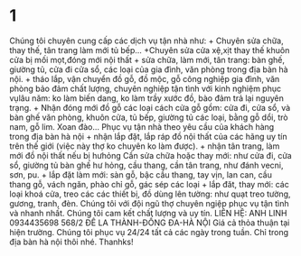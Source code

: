 1
=

Chúng tôi chuyên cung cấp các dịch vụ tận nhà như: + Chuyên sửa chữa, thay thế, tân trang làm mới tủ bếp...  +Chuyên sửa cửa xệ,xịt thay thế khuôn cửa bị mối mọt,đóng mới nội thất  + sửa chữa, làm mới, tân trang: bàn ghế, giường tủ, cửa đi cửa sổ, các loại của gia đình, văn phòng trong địa bàn hà nội.  + tháo lắp, vận chuyển đồ gỗ, đồ mộc, gỗ công nghiệp gia đình, văn phòng bảo đảm chất lượng, chuyên nghiệp tận tình với kinh nghiệm phục vụlâu năm: ko làm biến dang, ko làm trầy xước đồ, bào đảm trả lại nguyên trạng. + Nhận đóng mới đồ gỗ các loại cách cửa gỗ gồm: cửa đi, cửa sổ, và bàn ghế văn phòng, khuôn cửa, tủ bếp, giường tủ các loại, bằng gỗ dổi, trò nam, gỗ lim. Xoan đào... Phục vụ tận nhà theo yêu cầu của khách hàng trong địa bàn hà nội  + nhận lắp đặt, lắp ráp đồ nội thất của các hãng uy tín trên thế giới (việc này thợ ko chuyên ko làm được).  + nhận tân trang, làm mới đồ nội thất nếu bị hưhỏng Cần sửa chữa hoặc thay mới: như cửa đi, cửa sổ, giường tủ bàn ghế hư hỏng, cầu thang, cần tân trang, như đánh vecni, sơn, pu.  + lắp đặt làm mới: sàn gỗ, bậc cầu thang, tay vịn, lan can, cầu thang gỗ, vách ngăn, phào chỉ gỗ, gác sép các loại  + lắp đăt, thay mới: các loại khoá cửa, treo các các thiết bị, đồ dùng lên tường: như quạt treo tường, gương, tranh, đèn.  Chúng tôi với đội ngũ thợ chuyên ngiệp phục vụ tận tình và nhanh nhất. Chúng tôi cam kết chất lượng và uy tín.  LIÊN HỆ: ANH LINH 0934435698  568/2 ĐÊ LA THÀNH-ĐỐNG ĐA-HÀ NỘI Giá cả thỏa thuận tại hiện trường. Chúng tôi phục vụ 24/24 tất cả các ngày trong tuần. Chỉ trong địa bàn hà nội thôi nhé. Thanhks!

